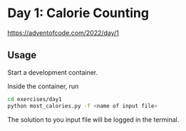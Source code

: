 # Day 1: Calorie Counting

https://adventofcode.com/2022/day/1

## Usage

Start a development container. 

Inside the container, run 
```bash
cd exercises/day1
python most_calories.py -f <name of input file>
```

The solution to you input file will be logged in the terminal.
